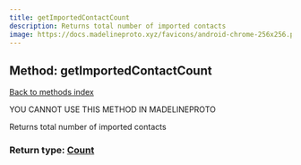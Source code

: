 ```yaml
---
title: getImportedContactCount
description: Returns total number of imported contacts
image: https://docs.madelineproto.xyz/favicons/android-chrome-256x256.png
---
```

## Method: getImportedContactCount  
[Back to methods index](index.md)


YOU CANNOT USE THIS METHOD IN MADELINEPROTO


Returns total number of imported contacts



### Return type: [Count](../types/Count.md)

